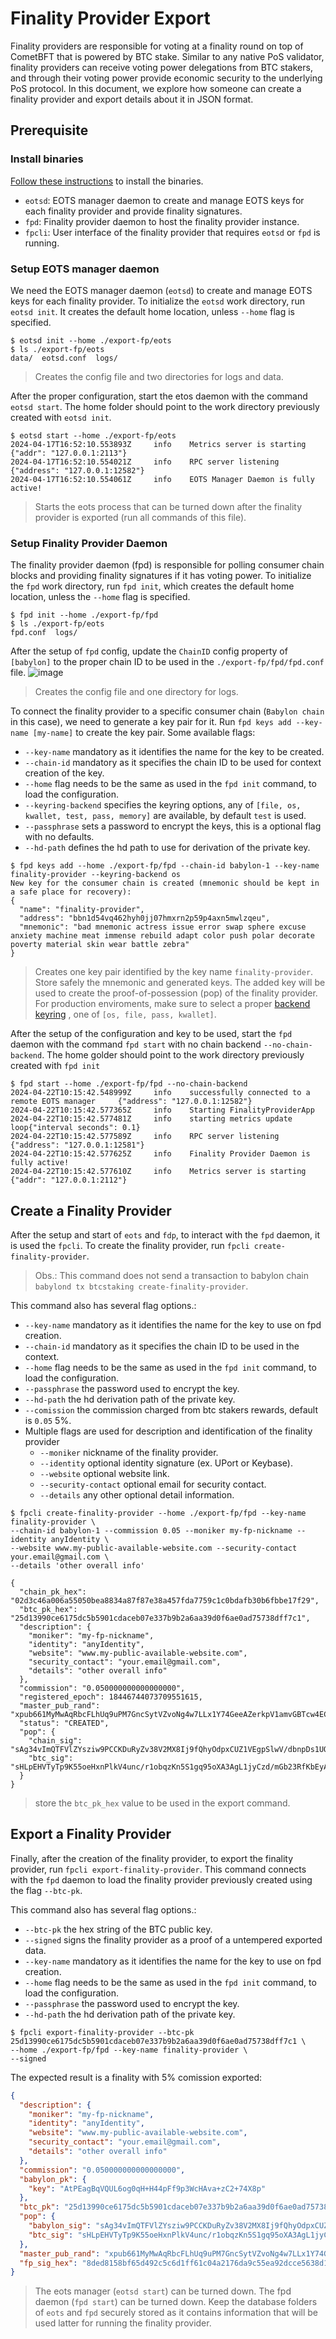 # Finality Provider Export

Finality providers are responsible for voting at a finality round on top of CometBFT that is powered by BTC stake.
Similar to any native PoS validator, finality providers can receive voting power delegations from BTC stakers, and
through their voting power provide economic security to the underlying PoS protocol.
In this document,
we explore how someone can create a finality provider and export details about it in JSON format.

## Prerequisite

### Install binaries

[Follow these instructions](../README.md#2-installation) to install the binaries.

- `eotsd`: EOTS manager daemon to create and manage EOTS keys for each finality provider and provide finality signatures.
- `fpd`: Finality provider daemon to host the finality provider instance.
- `fpcli`: User interface of the finality provider that requires `eotsd` or `fpd` is running.

### Setup EOTS manager daemon

We need the EOTS manager daemon (`eotsd`) to create and manage EOTS keys for each
finality provider. To initialize the `eotsd` work directory, run `eotsd init`.
It creates the default home location, unless `--home` flag is specified.

```shell
$ eotsd init --home ./export-fp/eots
$ ls ./export-fp/eots
data/  eotsd.conf  logs/
```

> Creates the config file and two directories for logs and data.

After the proper configuration, start the etos daemon with the command `eotsd start`.
The home folder should point to the work directory previously created with `eotsd init`.

```shell
$ eotsd start --home ./export-fp/eots
2024-04-17T16:52:10.553893Z     info    Metrics server is starting      {"addr": "127.0.0.1:2113"}
2024-04-17T16:52:10.554021Z     info    RPC server listening    {"address": "127.0.0.1:12582"}
2024-04-17T16:52:10.554061Z     info    EOTS Manager Daemon is fully active!
```

> Starts the eots process that can be turned down after the finality provider is exported
> (run all commands of this file).

### Setup Finality Provider Daemon

The finality provider daemon (fpd) is responsible for polling consumer chain blocks
and providing finality signatures if it has voting power. To initialize the `fpd`
work directory, run `fpd init`, which creates the default home location, unless
the `--home` flag is specified.

```shell
$ fpd init --home ./export-fp/fpd
$ ls ./export-fp/eots
fpd.conf  logs/
```

After the setup of `fpd` config, update the `ChainID` config property of `[babylon]` to the proper chain ID to be used in the `./export-fp/fpd/fpd.conf` file.
![image](https://github.com/babylonchain/finality-provider/assets/17556614/be079679-eb44-4bc8-877e-1bf39dbcd506)

> Creates the config file and one directory for logs.

To connect the finality provider to a specific consumer chain (`Babylon chain` in this case),
we need to generate a key pair for it. Run `fpd keys add --key-name [my-name]` to create
the key pair. Some available flags:

- `--key-name` mandatory as it identifies the name for the key to be created.
- `--chain-id` mandatory as it specifies the chain ID to be used for context
creation of the key.
- `--home` flag needs to be the same as used in the `fpd init` command,
to load the configuration.
- `--keyring-backend` specifies the keyring options, any of `[file, os, kwallet, test, pass, memory]`
are available, by default `test` is used.
- `--passphrase` sets a password to encrypt the keys, this is a optional flag with no defaults.
- `--hd-path` defines the hd path to use for derivation of the private key.

```shell
$ fpd keys add --home ./export-fp/fpd --chain-id babylon-1 --key-name finality-provider --keyring-backend os
New key for the consumer chain is created (mnemonic should be kept in a safe place for recovery):
{
  "name": "finality-provider",
  "address": "bbn1d54vq462hyh0jj07hmxrn2p59p4axn5mwlzqeu",
  "mnemonic": "bad mnemonic actress issue error swap sphere excuse anxiety machine meat immense rebuild adapt color push polar decorate poverty material skin wear battle zebra"
}
```

> Creates one key pair identified by the key name `finality-provider`.
> Store safely the mnemonic and generated keys.
> The added key will be used to create the proof-of-possession (pop) of the finality provider.
> For production enviroments, make sure to select a proper [backend keyring](https://docs.cosmos.network/v0.45/run-node/keyring.html#available-backends-for-the-keyring)
, one of `[os, file, pass, kwallet]`.

After the setup of the configuration and key to be used, start the `fpd` daemon with the command `fpd start` with no chain backend `--no-chain-backend`.
The home golder should point to the work directory previously created with `fpd init`

```shell
$ fpd start --home ./export-fp/fpd --no-chain-backend
2024-04-22T10:15:42.548999Z     info    successfully connected to a remote EOTS manager     {"address": "127.0.0.1:12582"}
2024-04-22T10:15:42.577365Z     info    Starting FinalityProviderApp
2024-04-22T10:15:42.577481Z     info    starting metrics update loop{"interval seconds": 0.1}
2024-04-22T10:15:42.577589Z     info    RPC server listening    {"address": "127.0.0.1:12581"}
2024-04-22T10:15:42.577625Z     info    Finality Provider Daemon is fully active!
2024-04-22T10:15:42.577610Z     info    Metrics server is starting {"addr": "127.0.0.1:2112"}
```

## Create a Finality Provider

After the setup and start of `eots` and `fdp`, to interact with the `fpd`
daemon, it is used the `fpcli`. To create the finality provider, run
`fpcli create-finality-provider`.

> Obs.: This command does not send a transaction to babylon chain `babylond tx btcstaking create-finality-provider`.

This command also has several flag options.:

- `--key-name` mandatory as it identifies the name for the key to use on fpd creation.
- `--chain-id` mandatory as it specifies the chain ID to be used in the context.
- `--home` flag needs to be the same as used in the `fpd init` command,
to load the configuration.
- `--passphrase` the password used to encrypt the key.
- `--hd-path` the hd derivation path of the private key.
- `--comission` the commission charged from btc stakers rewards, default is `0.05` 5%.
- Multiple flags are used for description and identification of the finality provider
  - `--moniker` nickname of the finality provider.
  - `--identity` optional identity signature (ex. UPort or Keybase).
  - `--website` optional website link.
  - `--security-contact` optional email for security contact.
  - `--details` any other optional detail information.

```shell
$ fpcli create-finality-provider --home ./export-fp/fpd --key-name finality-provider \
--chain-id babylon-1 --commission 0.05 --moniker my-fp-nickname --identity anyIdentity \
--website www.my-public-available-website.com --security-contact your.email@gmail.com \
--details 'other overall info'

{
  "chain_pk_hex": "02d3c46a006a55050bea8834a87f87e38a457fda7759c1c0bdafb30b6fbbe17f29",
  "btc_pk_hex": "25d13990ce6175dc5b5901cdaceb07e337b9b2a6aa39d0f6ae0ad75738dff7c1",
  "description": {
    "moniker": "my-fp-nickname",
    "identity": "anyIdentity",
    "website": "www.my-public-available-website.com",
    "security_contact": "your.email@gmail.com",
    "details": "other overall info"
  },
  "commission": "0.050000000000000000",
  "registered_epoch": 18446744073709551615,
  "master_pub_rand": "xpub661MyMwAqRbcFLhUq9uPM7GncSytVZvoNg4w7LLx1Y74GeeAZerkpV1amvGBTcw4ECmrwFsTNMNf1LFBKkA2pmd8aJ5Jmp8uKD5xgVSezBq",
  "status": "CREATED",
  "pop": {
    "chain_sig": "sAg34vImQTFVlZYsziw9PCCKDuRyZv38V2MX8Ij9fQhyOdpxCUZ1VEgpSlwV/dbnpDs1UOez8Ni9EcbADkmnBA==",
    "btc_sig": "sHLpEHVTyTp9K55oeHxnPlkV4unc/r1obqzKn5S1gq95oXA3AgL1jyCzd/mGb23RfKbEyABjYUdcIBtZ02l5jg=="
  }
}
```

> store the `btc_pk_hex` value to be used in the export command.

## Export a Finality Provider

Finally, after the creation of the finality provider, to export the finality
provider, run `fpcli export-finality-provider`.
This command connects with the `fpd` daemon to load the finality provider previously
created using the flag `--btc-pk`.

This command also has several flag options.:

- `--btc-pk` the hex string of the BTC public key.
- `--signed` signs the finality provider as a proof of a untempered exported data.
- `--key-name` mandatory as it identifies the name for the key to use on fpd creation.
- `--home` flag needs to be the same as used in the `fpd init` command,
to load the configuration.
- `--passphrase` the password used to encrypt the key.
- `--hd-path` the hd derivation path of the private key.

```shell
$ fpcli export-finality-provider --btc-pk 25d13990ce6175dc5b5901cdaceb07e337b9b2a6aa39d0f6ae0ad75738dff7c1 \
--home ./export-fp/fpd --key-name finality-provider \
--signed
```

The expected result is a finality with 5% comission exported:

```json
{
  "description": {
    "moniker": "my-fp-nickname",
    "identity": "anyIdentity",
    "website": "www.my-public-available-website.com",
    "security_contact": "your.email@gmail.com",
    "details": "other overall info"
  },
  "commission": "0.050000000000000000",
  "babylon_pk": {
    "key": "AtPEagBqVQUL6og0qH+H44pFf9p3WcHAva+zC2+74X8p"
  },
  "btc_pk": "25d13990ce6175dc5b5901cdaceb07e337b9b2a6aa39d0f6ae0ad75738dff7c1",
  "pop": {
    "babylon_sig": "sAg34vImQTFVlZYsziw9PCCKDuRyZv38V2MX8Ij9fQhyOdpxCUZ1VEgpSlwV/dbnpDs1UOez8Ni9EcbADkmnBA==",
    "btc_sig": "sHLpEHVTyTp9K55oeHxnPlkV4unc/r1obqzKn5S1gq95oXA3AgL1jyCzd/mGb23RfKbEyABjYUdcIBtZ02l5jg=="
  },
  "master_pub_rand": "xpub661MyMwAqRbcFLhUq9uPM7GncSytVZvoNg4w7LLx1Y74GeeAZerkpV1amvGBTcw4ECmrwFsTNMNf1LFBKkA2pmd8aJ5Jmp8uKD5xgVSezBq",
  "fp_sig_hex": "8ded8158bf65d492c5c6d1ff61c04a2176da9c55ea92dcce5638d11a177b999732a094db186964ab1b73c6a69aaa664672a36620dedb9da41c05e88ad981edda"
}
```

> The eots manager (`eotsd start`) can be turned down.
> The fpd daemon (`fpd start`) can be turned down.
> Keep the database folders of `eots` and `fpd` securely stored as it contains
information that will be used latter for running the finality provider.
